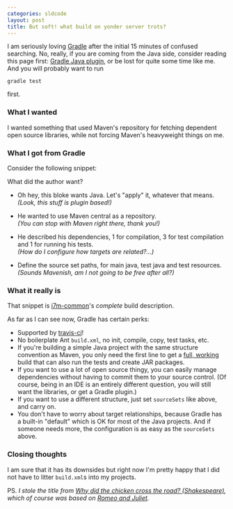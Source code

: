 ```yaml
---
categories: sldcode
layout: post
title: But soft! what build on yonder server trots?
---
```


I am seriously loving [Gradle](http://www.gradle.org/) after the initial 15 minutes of confused searching. No, really, if you are coming from the Java side, consider reading this page first: [Gradle Java plugin](http://www.gradle.org/docs/current/userguide/java_plugin.html), or be lost for quite some time like me. And you will probably want to run

    gradle test

first.

### What I wanted

I wanted something that used Maven's repository for fetching dependent open source libraries, while not forcing Maven's heavyweight things on me.

### What I got from Gradle

Consider the following snippet:

<script src="https://gist.github.com/4156971.js"> </script>

What did the author want?

- Oh hey, this bloke wants Java. Let's "apply" it, whatever that means.  
  *(Look, this stuff is plugin based!)*

- He wanted to use Maven central as a repository.  
  *(You can stop with Maven right there, thank you!)*

- He described his dependencies, 1 for compilation, 3 for test compilation and 1 for running his tests.  
  *(How do I configure how targets are related?...)*

- Define the source set paths, for main java, test java and test resources.  
  *(Sounds Mavenish, am I not going to be free after all?)*


### What it really is

That snippet is [i7m-common](https://github.com/sldblog/i7m-common)'s *complete* build description.

As far as I can see now, Gradle has certain perks:

- Supported by [travis-ci](https://travis-ci.org/sldblog/i7m-common/builds)!
- No boilerplate Ant `build.xml`, no init, compile, copy, test tasks, etc.
- If you're building a simple Java project with the same structure convention as Maven, you only need the first line to get a <u>full, working</u> build that can also run the tests and create JAR packages.
- If you want to use a lot of open source thingy, you can easily manage dependencies without having to commit them to your source control. (Of course, being in an IDE is an entirely different question, you will still want the libraries, or get a Gradle plugin.)
- If you want to use a different structure, just set `sourceSets` like above, and carry on.
- You don't have to worry about target relationships, because Gradle has a built-in "default" which is OK for most of the Java projects. And if someone needs more, the configuration is as easy as the `sourceSets` above.


### Closing thoughts

I am sure that it has its downsides but right now I'm pretty happy that I did not have to litter `build.xml`s into my projects.

PS. *I stole the title from [Why did the chicken cross the road? (Shakespeare)](http://www.artsforge.com/humor/chickenroad.html), which of course was based on [Romeo and Juliet](http://www.shakespeare-online.com/plays/balconyscene/butsoft.html).*
